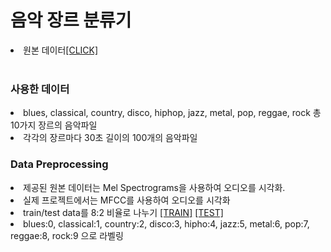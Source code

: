 # 음악 장르 분류기

<li>원본 데이터<a href="https://www.kaggle.com/andradaolteanu/gtzan-dataset-music-genre-classification?">[CLICK]</a></li>

<br/>

### 사용한 데이터
<li>blues, classical, country, disco, hiphop, jazz, metal, pop, reggae, rock 총 10가지 장르의 음악파일</li>
<li>각각의 장르마다 30초 길이의 100개의 음악파일</li>

### Data Preprocessing
<li> 제공된 원본 데이터는 Mel Spectrograms을 사용하여 오디오를 시각화.</li>
<li> 실제 프로젝트에서는 MFCC를 사용하여 오디오를 시각화</li>
<li> train/test data를 8:2 비율로 나누기
  <a href="https://github.com/LeeSangMin96/music_classification/tree/master/train">[TRAIN]</a>
  <a href="https://github.com/LeeSangMin96/music_classification/tree/master/test">[TEST]</a>
</li>
<li> blues:0, classical:1, country:2, disco:3, hipho:4, jazz:5, metal:6, pop:7, reggae:8, rock:9 으로 라벨링</li>
